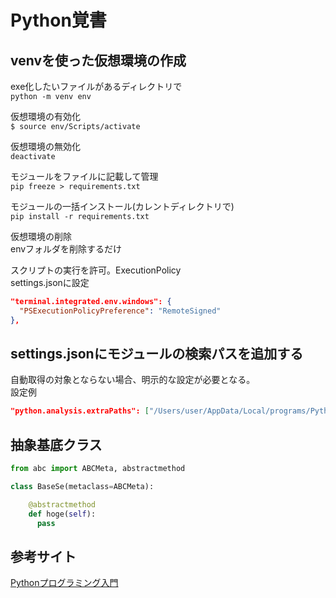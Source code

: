 # Python覚書

## venvを使った仮想環境の作成
exe化したいファイルがあるディレクトリで  
`python -m venv env`  

仮想環境の有効化  
`$ source env/Scripts/activate`   

仮想環境の無効化  
`deactivate`  

モジュールをファイルに記載して管理  
`pip freeze > requirements.txt`  

モジュールの一括インストール(カレントディレクトリで)  
`pip install -r requirements.txt`  

仮想環境の削除  
envフォルダを削除するだけ  

スクリプトの実行を許可。ExecutionPolicy  
settings.jsonに設定
```json:settings.json
"terminal.integrated.env.windows": {
  "PSExecutionPolicyPreference": "RemoteSigned"
},
```

## settings.jsonにモジュールの検索パスを追加する
自動取得の対象とならない場合、明示的な設定が必要となる。  
設定例
```json:settings.json
"python.analysis.extraPaths": ["/Users/user/AppData/Local/programs/Python/Python312/lib/site-packages"]
```

## 抽象基底クラス
```python
from abc import ABCMeta, abstractmethod

class BaseSe(metaclass=ABCMeta):

    @abstractmethod
    def hoge(self):
      pass
```


## 参考サイト
[Pythonプログラミング入門](https://utokyo-ipp.github.io/index.html)